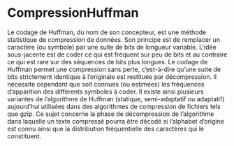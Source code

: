 # CompressionHuffman
Le codage de Huffman, du nom de son concepteur, est une méthode statistique de compression de
données. Son principe est de remplacer un caractère (ou symbole) par une suite de bits de longueur
variable. L'idée sous-jacente est de coder ce qui est fréquent sur peu de bits et au contraire ce qui est
rare sur des séquences de bits plus longues. Le codage de Huffman permet une compression sans
perte, c’est-à-dire qu’une suite de bits strictement identique à l’originale est restituée par
décompression. Il nécessite cependant que soit connues (ou estimées) les fréquences d’apparition des
différents symboles à coder. Il existe ainsi plusieurs variantes de l’algorithme de Huffman (statique,
semi-adaptatif ou adaptatif) aujourd’hui utilisées dans des algorithmes de compression de fichiers tels
que gzip.
Ce sujet concerne la phase de décompression de l’algorithme dans laquelle un texte compressé pourra
être décodé si l’alphabet d’origine est connu ainsi que la distribution fréquentielle des caractères qui
le constituent.
